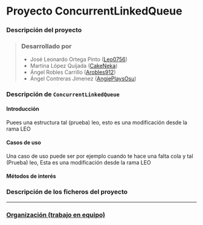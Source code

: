 # Proyecto ConcurrentLinkedQueue

### Descripción del proyecto

> ### Desarrollado por
>
> - José Leonardo Ortega Pinto ([Leo0756](https://github.com/leo0756))
> - Martina López Quijada ([CakeNeka](https://github.com/cakeneka))
> - Ángel Robles Carrillo ([Arobles912](https://github.com/Arobles912))
> - Ángel Contreras Jimenez ([AngiePlaysOsu](https://github.com/AngiePlaysOsu))

### Descripción de `ConcurrentLinkedQueue`

#### Introducción

Puees una estructura tal (prueba) leo, esto es una modificación desde la rama LEO

#### Casos de uso

Una caso de uso puede ser por ejemplo cuando te hace una falta cola y tal (Prueba) leo, Esta es una modificación desde la rama LEO

#### Métodos de interés

### Descripción de los ficheros del proyecto

---

### [Organización (trabajo en equipo)](collaboration.md)
